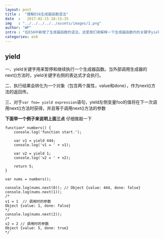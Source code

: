 ```yaml
---
layout: post
title :  "理解ES6生成器函数语法"
date  :   2017-02-15 18:15:35
img   : "../../../../../assets/images/1.png"
author: "WP"
intro : "在ES6中新增了生成器函数的语法，这里我们来解释一下生成器函数内的关键字yield"
categories: es6
---
```


## yield	

一、yield关键字用来暂停和继续执行一个生成器函数。当外部调用生成器的next()方法时，yield关键字右侧的表达式才会执行。



二、执行结果会转化为一个对象（包含两个属性，value和done），作为next()方法的返回传。



三、对于`var foo= yield expression`语句，yield左侧变量foo的值将在下一次调用next()方法时获得，并且等于调用next()方法的参数

**下面举一个例子来说明上面三点** 仔细推敲一下
	
	function* numbers() {
	    console.log('function start.');
	
	    var v1 = yield 444;
	    console.log('v1 = ' + v1);
	
	    var v2 = yield 1;
	    console.log('v2 = ' + v2);
	
	    return 5;
	}
	
	var nums = numbers();
	
	console.log(nums.next(0)); // Object {value: 444, done: false}
	console.log(nums.next(1));
	/*
	v1 = 1  // 调用时的参数
	Object {value: 1, done: false}
	*/
	console.log(nums.next(2));
	/*
	v2 = 2 // 调用时的参数
	Object {value: 5, done: true}
	*/



 





